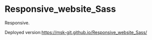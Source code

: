 # Responsive_website_Sass
Responsive.

Deployed version:https://msk-git.github.io/Responsive_website_Sass/
